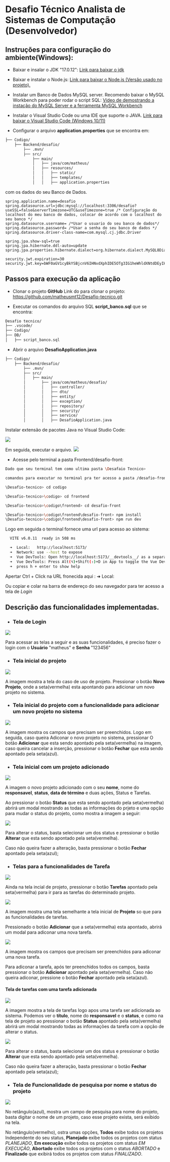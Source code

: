 # Desafio Técnico Analista de Sistemas de Computação (Desenvolvedor)

## Instruções para configuração do ambiente(Windows):

* Baixar e insalar o JDK "17.0.12":  <a href="https://download.oracle.com/java/17/archive/jdk-17.0.12_windows-x64_bin.exe">Link para baixar o jdk</a>

* Baixar e instalar o Node.js: <a href="https://nodejs.org/dist/v20.13.1/node-v20.13.1-x64.msi">Link para baixar o Node.js (Versão usado no projeto).</a>

* Instalar um Banco de Dados MySQL server. Recomendo baixar o 
MySQL Workbench para poder rodar o script SQL: <a href="https://www.youtube.com/watch?v=oi3UHWXLxLs">Vídeo de demostrando a instação do MySQL Server e a ferramenta MySQL Workbench</a> 

* Instalar o Visual Studio Code ou uma IDE que suporte o JAVA. <a href="https://code.visualstudio.com/docs/?dv=win64user">Link para baixar o Visual Studio Code (Windows 10/11) </a>

* Configurar o arquivo **application.properties** que se encontra em:  
```bash
├── Codigo/
    ├── Backend/desafio/
        ├── .mvn/
        ├── src/
            ├── main/
            │   ├── java/com/matheus/
            │   ├── resources/
            │   │   ├── static/
            │   │   ├── templates/
            │   │   ├── application.properties

```
com os dados do seu Banco de Dados.
```
spring.application.name=desafio
spring.datasource.url=jdbc:mysql://localhost:3306/desafio?useSSL=false&serverTimezone=UTC&useTimezone=true /* Configuração do localhost do meu banco de dados, colocar de acordo com o localhost do seu banco */
spring.datasource.username= /*Usar o usuario do seu banco de dados*/
spring.datasource.password= /*Usar a senha do seu banco de dados */
spring.datasource.driver-class-name=com.mysql.cj.jdbc.Driver

spring.jpa.show-sql=true
spring.jpa.hibernate.ddl-auto=update
spring.jpa.properties.hibernate.dialect=org.hibernate.dialect.MySQL8Dialect

security.jwt.expiration=30
security.jwt.key=bWF0aGV1cyBkYSBjcnV6IHNvdXphIDE5OTg3IG1heWhldXNtdDEyIHNvdXphIGNydXo=
```
## Passos para execução da aplicação

* Clonar o projeto **GitHub** Link do para clonar o projeto: https://github.com/matheusmt12/Desafio-tecnico.git

* Executar os comandos do arquivo SQL **script_banco.sql** que se encontra: 
```bash
Desafio tecnico/
├── .vscode/
├── Codigo/
├── DB/
│   ├── script_banco.sql

```

* Abrir o arquivo **DesafioApplication.java**

```bash
├── Codigo/
    ├── Backend/desafio/
        ├── .mvn/
        ├── src/
        │   ├── main/
        │       ├── java/com/matheus/desafio/
        │       │   ├── controller/
        │       │   ├── dto/
        │       │   ├── entity/
        │       │   ├── exception/
        │       │   ├── repository/
        │       │   ├── security/
        │       │   ├── service/
        │       │   ├── DesafioApplication.java

```
Instalar extensão de pacotes Java no Visual Studio Code:

<img src="./Imagem README/extensio.png"></img>

Em seguida, executar o arquivo. 
<img src="./Imagem README/Captura de tela 2025-01-29 015523.png"></img> 

* Acesse pelo terminal a pasta Frontend/desafio-front:

``` bash
Dado que seu terminal tem como ultima pasta \Desafaio Tecnico>

comandos para executar no terminal pra ter acesso a pasta /desafio-front:

\Desafio-tecnico> cd codigo

\Desafio-tecnico>\codigo> cd frontend

\Desafio-tecnico>\codigo\frontend> cd desafio-front

\Desafio-tecnico>\codigo\frontend\desafio-front> npm install
\Desafio-tecnico>\codigo\frontend\desafio-front> npm run dev

```
Logo em seguida o terminal fornece uma url para acesso ao sistema: 

```bash
  VITE v6.0.11  ready in 508 ms

  ➜  Local:   http://localhost:5173/
  ➜  Network: use --host to expose
  ➜  Vue DevTools: Open http://localhost:5173/__devtools__/ as a separate window
  ➜  Vue DevTools: Press Alt(⌥)+Shift(⇧)+D in App to toggle the Vue DevTools
  ➜  press h + enter to show help

```
Apertar Ctrl + Click na URL fronecida aqui : ➜ Local: 

Ou copiar e colar na barra de endereço do seu navegador para ter acesso a tela de *Login*

## Descrição das funcionalidades implementadas.

* ### Tela de Login

<img src="./Imagem README/telaLogin.png"></img>

Para acessar as telas a seguir e as suas funcionalidades, é preciso fazer o login com o **Usuário** "matheus" e **Senha** "123456"

* ### Tela inicial do projeto

<img src="./Imagem README/telaInicialProjeto.png">

A imagem mostra a tela do caso de uso de projeto. Pressionar o botão **Novo Projeto**, onde a seta(vermelha) esta apontando para adicionar um novo projeto no sistema.

* ### Tela inicial do projeto com a funcionalidade para adicionar um novo projeto no sistema

<img src="./Imagem README/telaDeNovoProjeto.png"></img>

A imagem mostra os campos que precisam ser preenchidos. Logo em seguida, caso queira Adiconar o novo projeto no sistema, pressionar O botão **Adicionar** que esta sendo apontado pela seta(vermelha) na imagem, caso queira cancelar a inserção, pressionar o botão **Fechar** que esta sendo apontado pela seta(azul).


* ### Tela inicial com um projeto adicionado

<img src="./Imagem README/telaProjetoBotaoStatus.png"></img>

A imagem o novo projeto adicionado com o seu **nome**, nome do **responsavel**, **status**, **data de término** e duas ações, Status e Tarefas.

Ao pressionar o botão **Status** que esta sendo apontado pela seta(vermelha) abrirá um modal mostrando as todas as informações do prjeto e uma opção para mudar o status do projeto, como mostra a imagem a seguir:

<img src="./Imagem README/telaProjetoAlterar.png"></img>

Para alterar o status, basta selecionar um dos status e pressionar o botão **Alterar** que esta sendo apontado pela seta(vermelha).

Caso não queira fazer a alteração, basta pressionar o botão **Fechar** apontado pela seta(azul);

* ### Telas para a funcionalidades de **Tarefa**

<img src="./Imagem README/telaProjetoTarefa.png"></img>

Ainda na tela incial de projeto, pressionar o botão **Tarefas** apontado pela seta(vermelha) para ir para as tarefas do determinado projeto.

<img src="./Imagem README/telaInicioTarefa.png"></img>

A imagem mostra uma tela semelhante a tela inicial de **Projeto** so que para as funcionalidades de tarefas.

Pressionado o botão **Adicionar** que a seta(vermelha) esta apontado, abrirá um modal para adiconar uma nova tarefa.

<img src="./Imagem README/telamodalTarefa.png"></img>

A imagem mostra os campos que precisam ser preenchidos para adiconar uma nova tarefa.

Para adiconar a tarefa, após ter preenchidos todos os campos, basta pressionar o botão **Adicionar** apontado pela seta(vermelha). Caso não queira adiconar, pressione o botão **Fechar** apontado pela seta(azul).

#### Tela de tarefas com uma tarefa adicionada

<img src="./Imagem README/telaTarefaAdicionada.png"></img>

A imagem mostra a tela de tarefas logo apos uma tarefa ser adicionada ao sistema. Podemos ver o **título**, nome do **responsavel** e o **status**, e como na tela de projeto ao pressionar o botão **Status** apontado pela seta(vermelha) abrirá um modal mostrando todas as informações da tarefa com a opção de alterar o status.

<img src="./Imagem README/telaAlterarStatus.png"></img>

Para alterar o status, basta selecionar um dos status e pressionar o botão **Alterar** que esta sendo apontado pela seta(vermelha).

Caso não queira fazer a alteração, basta pressionar o botão **Fechar** apontado pela seta(azul);

* ### Tela de Funcionalidade de pesquisa por nome e status do projeto

<img src="./Imagem README/telaPesquisa.png"></img>

No retângulo(azul), mostra um campo de pesquisa para nome do projeto, basta digitar o nome de um projeto, caso esse projeto exista, será exibido na tela.

No retângulo(vermelho), ostra umas opções, **Todos** exibe todos os projetos Independente do seu status, **Planejado** exibe todos os projetos com status *PLANEJADO*, **Em execução** exibe todos os projetos com status *EM EXECUÇÃO*, **Abortado** exibe todos os projetos com o status *ABORTADO* e **Finalizado** que exibirá todos os projetos com status *FINALIZADO*.
